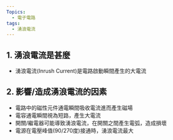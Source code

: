 ```yaml
---
Topics:
  - 電子電路
tags:
  - 湧浪電流
---
```

## 1. 湧浪電流是甚麼

- 湧浪電流(Inrush Current)是電路啟動瞬間產生的大電流

## 2. 影響/造成湧浪電流的因素

- 電路中的磁性元件通電瞬間吸收電流進而產生磁場
- 電容通電瞬間視為短路，產生大電流
- 開關/繼電器可能導致湧浪電流，在開關之間產生電弧，造成損壞
- 電源在電壓峰值(90/270度)接通時，湧浪電流最大